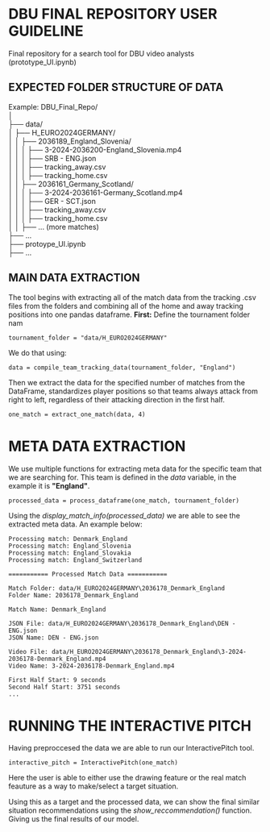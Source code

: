 # DBU FINAL REPOSITORY USER GUIDELINE
Final repository for a search tool for DBU video analysts (prototype_UI.ipynb)

## EXPECTED FOLDER STRUCTURE OF DATA
Example:
DBU_Final_Repo/ <br>
│ <br>
├── data/ <br>
│   ├── H_EURO2024GERMANY/<br>
│   │   ├── 2036189_England_Slovenia/<br>
│   │   │   ├── 3-2024-2036200-England_Slovenia.mp4<br>
│   │   │   ├── SRB - ENG.json<br>
│   │   │   ├── tracking_away.csv<br>
│   │   │   ├── tracking_home.csv<br>
│   │   ├── 2036161_Germany_Scotland/<br>
│   │   │   ├── 3-2024-2036161-Germany_Scotland.mp4<br>
│   │   │   ├── GER - SCT.json<br>
│   │   │   ├── tracking_away.csv<br>
│   │   │   ├── tracking_home.csv<br>
│   │   ├── ... (more matches)<br>
├── ...<br>
├── protoype_UI.ipynb<br>
├── ...<br>

## MAIN DATA EXTRACTION
The tool begins with extracting all of the match data from the tracking .csv files from the folders and combining all of the home and away tracking positions into one pandas dataframe. 
**First:**
Define the tournament folder nam
```ruby!  
tournament_folder = "data/H_EURO2024GERMANY"
```
We do that using:
```ruby!
data = compile_team_tracking_data(tournament_folder, "England")
```

Then we extract the data for the specified number of matches from the DataFrame, standardizes player positions so that teams always attack from right to left, regardless of their attacking direction in the first half.
```ruby!
one_match = extract_one_match(data, 4)
```


# META DATA EXTRACTION
We use multiple functions for extracting meta data for the specific team that we are searching for. This team is defined in the *data* variable, in the example it is **"England"**. 
```ruby!
processed_data = process_dataframe(one_match, tournament_folder)

```
Using the *display_match_info(processed_data)* we are able to see the extracted meta data. 
An example below:
```!
Processing match: Denmark_England
Processing match: England_Slovenia
Processing match: England_Slovakia
Processing match: England_Switzerland

=========== Processed Match Data ===========

Match Folder: data/H_EURO2024GERMANY\2036178_Denmark_England
Folder Name: 2036178_Denmark_England

Match Name: Denmark_England

JSON File: data/H_EURO2024GERMANY\2036178_Denmark_England\DEN - ENG.json
JSON Name: DEN - ENG.json

Video File: data/H_EURO2024GERMANY\2036178_Denmark_England\3-2024-2036178-Denmark_England.mp4
Video Name: 3-2024-2036178-Denmark_England.mp4

First Half Start: 9 seconds
Second Half Start: 3751 seconds
...
```

# RUNNING THE INTERACTIVE PITCH
Having preproccesed the data we are able to run our InteractivePitch tool.
```ruby! 
interactive_pitch = InteractivePitch(one_match)
```
Here the user is able to either use the drawing feature or the real match feauture as a way to make/select a target situation.

Using this as a target and the processed data, we can show the final similar situation recommendations using the *show_reccommendation()* function. 
Giving us the final results of our model.
